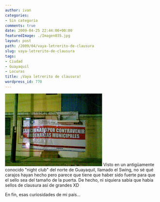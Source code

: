 ```yaml
---
author: ivan
categories:
- Sin categoría
comments: true
date: 2009-04-25 22:44:00+00:00
featuredImage: ./Imagen035.jpg
layout: post
path: /2009/04/vaya-letrerito-de-clausura
slug: vaya-letrerito-de-clausura
tags:
- Ciudad
- Guayaquil
- Locuras
title: ¡Vaya letrerito de clausura!
wordpress_id: 770
---
```


[![](./Imagen035.jpg)](https://4.bp.blogspot.com/_T2UWuNJg3dQ/SfNMlE0ijjI/AAAAAAAABd8/maGkwchproc/s1600-h/Imagen035.jpg)
Visto en un antigüamente conocido "night club" del norte de Guayaquil, llamado el Swing, no sé qué carajos hayan hecho pero parece que tiene que haber sido fuerte para que el sello sea del tamaño de la puerta. De hecho, ni siquiera sabía que había sellos de clausura así de grandes XD

En fin, esas curiosidades de mi país...
